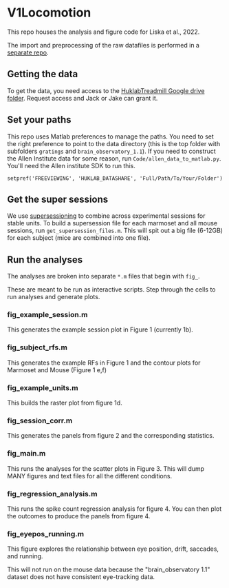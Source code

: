 # V1Locomotion

This repo houses the analysis and figure code for Liska et al., 2022. 


The import and preprocessing of the raw datafiles is performed in a [separate repo](https://github.com/jcbyts/V1FreeViewingCode). 

## Getting the data
To get the data, you need access to the [HuklabTreadmill Google drive folder](https://drive.google.com/drive/folders/1te-Fna8YGaocWpO9rfNSoLtLeuzSNCPq?usp=sharing). Request access and Jack or Jake can grant it.

## Set your paths
This repo uses Matlab preferences to manage the paths. You need to set the right preference to point to the data directory (this is the top folder with subfolders `gratings` and `brain_observatory_1.1`). If you need to construct the Allen Institute data for some reason, run `Code/allen_data_to_matlab.py`. You'll need the Allen institute SDK to run this.

```
setpref('FREEVIEWING', 'HUKLAB_DATASHARE', 'Full/Path/To/Your/Folder')
```

## Get the super sessions
We use [supersessioning](https://www.biorxiv.org/content/10.1101/2020.08.09.243279v2.abstract) to combine across experimental sessions for stable units. To build a supersession file for each marmoset and all mouse sessions, run `get_supersession_files.m`. This will spit out a big file (6-12GB) for each subject (mice are combined into one file).

## Run the analyses
The analyses are broken into separate `*.m` files that begin with `fig_`. 

These are meant to be run as interactive scripts. Step through the cells to run analyses and generate plots.

### fig_example_session.m
This generates the example session plot in Figure 1 (currently 1b).

### fig_subject_rfs.m
This generates the example RFs in Figure 1 and the contour plots for Marmoset and Mouse (Figure 1 e,f)

### fig_example_units.m
This builds the raster plot from figure 1d.

### fig_session_corr.m
This generates the panels from figure 2 and the corresponding statistics.

### fig_main.m
This runs the analyses for the scatter plots in Figure 3. This will dump MANY figures and text files for all the different conditions.

### fig_regression_analysis.m
This runs the spike count regression analysis for figure 4. You can then plot the outcomes to produce the panels from figure 4.

### fig_eyepos_running.m
This figure explores the relationship between eye position, drift, saccades, and running.

This will not run on the mouse data because the "brain_observatory 1.1" dataset does not have consistent eye-tracking data.